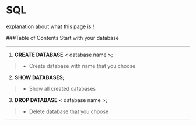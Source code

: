 # SQL
explanation about what this page is !

###Table of Contents
Start with your database

***
1. **CREATE DATABASE** < database name >;
> - Create database with name that you choose

2. **SHOW DATABASES;**
> - Show all created databases

3. **DROP DATABASE** < database name >;
> - Delete database that you choose
***


